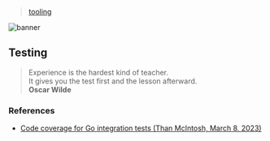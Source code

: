 > [tooling](../)

![banner](/go/photos/banner.png)

## Testing

> Experience is the hardest kind of teacher.  
> It gives you the test first and the lesson afterward.  
> **Oscar Wilde**

### References

* [Code coverage for Go integration tests (Than McIntosh, March 8, 2023)](https://go.dev/blog/integration-test-coverage)
